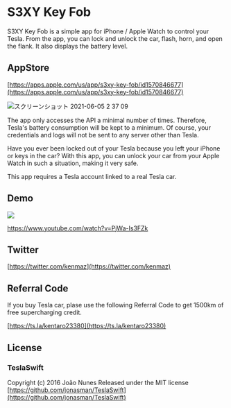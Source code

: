# S3XY Key Fob

S3XY Key Fob is a simple app for iPhone / Apple Watch to control your Tesla. From the app, you can lock and unlock the car, flash, horn, and open the flank. It also displays the battery level.

## AppStore
[https://apps.apple.com/us/app/s3xy-key-fob/id1570846677](https://apps.apple.com/us/app/s3xy-key-fob/id1570846677)

![スクリーンショット 2021-06-05 2 37 09](https://user-images.githubusercontent.com/46153/120841976-1d7eed80-c5a7-11eb-8ee9-13058a6405aa.png)

The app only accesses the API a minimal number of times. Therefore, Tesla's battery consumption will be kept to a minimum. Of course, your credentials and logs will not be sent to any server other than Tesla.

Have you ever been locked out of your Tesla because you left your iPhone or keys in the car? With this app, you can unlock your car from your Apple Watch in such a situation, making it very safe.

This app requires a Tesla account linked to a real Tesla car.

## Demo 
<a href="https://www.youtube.com/watch?v=PjWa-Is3FZk">
<img src=https://user-images.githubusercontent.com/46153/128882834-33f0577a-59ac-4a16-b422-bedb993b26d3.png>
</a>

https://www.youtube.com/watch?v=PjWa-Is3FZk

## Twitter
[https://twitter.com/kenmaz](https://twitter.com/kenmaz)

## Referral Code
If you buy Tesla car, plase use the following Referral Code to get 1500km of free supercharging credit.

[https://ts.la/kentaro23380](https://ts.la/kentaro23380)

## License
### TeslaSwift
Copyright (c) 2016 João Nunes
Released under the MIT license
[https://github.com/jonasman/TeslaSwift](https://github.com/jonasman/TeslaSwift)
